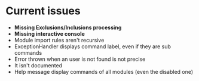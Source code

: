 # Current issues

- **Missing Exclusions/Inclusions processing**
- **Missing interactive console**
- Module import rules aren't recursive
- ExceptionHandler displays command label, even if they are sub commands
- Error thrown when an user is not found is not precise
- It isn't documented
- Help message display commands of all modules (even the disabled one)